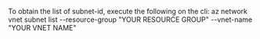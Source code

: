 To obtain the list of subnet-id, execute the following on the cli:
    az network vnet subnet list --resource-group "YOUR RESOURCE GROUP" --vnet-name "YOUR VNET NAME"